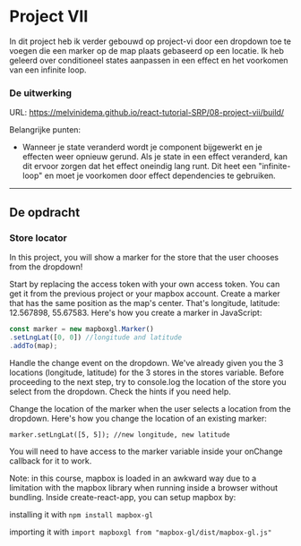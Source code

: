 # Project VII

In dit project heb ik verder gebouwd op project-vi door een dropdown toe te voegen die een marker op de map plaats gebaseerd op een locatie. 
Ik heb geleerd over conditioneel states aanpassen in een effect en het voorkomen van een infinite loop.

### De uitwerking
URL: https://melvinidema.github.io/react-tutorial-SRP/08-project-vii/build/

Belangrijke punten:
- Wanneer je state veranderd wordt je component bijgewerkt en je effecten weer opnieuw gerund. Als je state in een effect veranderd, kan dit ervoor zorgen dat het effect oneindig lang runt. Dit heet een "infinite-loop" en moet je voorkomen door effect dependencies te gebruiken.

---
## De opdracht
### Store locator
In this project, you will show a marker for the store that the user chooses from the dropdown!

Start by replacing the access token with your own access token. You can get it from the previous project or your mapbox account.
Create a marker that has the same position as the map's center. That's longitude, latitude: 12.567898, 55.67583. Here's how you create a marker in JavaScript:
```js
const marker = new mapboxgl.Marker()
.setLngLat([0, 0]) //longitude and latitude
.addTo(map);
```
Handle the change event on the dropdown. We've already given you the 3 locations (longitude, latitude) for the 3 stores in the stores variable. Before proceeding to the next step, try to console.log the location of the store you select from the dropdown. Check the hints if you need help.

Change the location of the marker when the user selects a location from the dropdown. Here's how you change the location of an existing marker:

`marker.setLngLat([5, 5]); //new longitude, new latitude`

You will need to have access to the marker variable inside your onChange callback for it to work.

Note: in this course, mapbox is loaded in an awkward way due to a limitation with the mapbox library when running inside a browser without bundling. Inside create-react-app, you can setup mapbox by:

installing it with `npm install mapbox-gl`

importing it with `import mapboxgl from "mapbox-gl/dist/mapbox-gl.js"`

